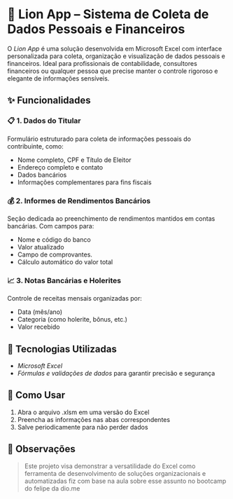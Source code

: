 # 🦁 Lion App – Sistema de Coleta de Dados Pessoais e Financeiros

O *Lion App* é uma solução desenvolvida em Microsoft Excel com interface personalizada para coleta, organização e visualização de dados pessoais e financeiros. Ideal para profissionais de contabilidade, consultores financeiros ou qualquer pessoa que precise manter o controle rigoroso e elegante de informações sensíveis.

## ✨ Funcionalidades

### 📋 1. Dados do Titular
Formulário estruturado para coleta de informações pessoais do contribuinte, como:
- Nome completo, CPF e Título de Eleitor
- Endereço completo e contato
- Dados bancários
- Informações complementares para fins fiscais

### 💰 2. Informes de Rendimentos Bancários
Seção dedicada ao preenchimento de rendimentos mantidos em contas bancárias. Com campos para:
- Nome e código do banco
- Valor atualizado
- Campo de comprovantes.
- Cálculo automático do valor total

### 📈 3. Notas Bancárias e Holerites
Controle de receitas mensais organizadas por:
- Data (mês/ano)
- Categoria (como holerite, bônus, etc.)
- Valor recebido

## 🧰 Tecnologias Utilizadas
- *Microsoft Excel*
- *Fórmulas e validações de dados* para garantir precisão e segurança

## 🚀 Como Usar
1. Abra o arquivo .xlsm em uma versão do Excel
2. Preencha as informações nas abas correspondentes
4. Salve periodicamente para não perder dados

## 📌 Observações
> Este projeto visa demonstrar a versatilidade do Excel como ferramenta de desenvolvimento de soluções organizacionais e automatizadas fiz com base na aula sobre esse assunto no bootcamp do felipe da dio.me
